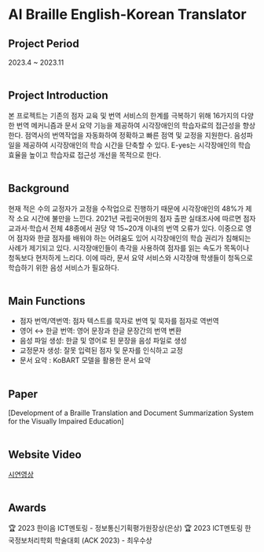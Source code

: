 # AI Braille English-Korean Translator

## Project Period
2023.4 ~ 2023.11
<br><br>

## Project Introduction
본 프로젝트는 기존의 점자 교육 및 번역 서비스의 한계를 극복하기 위해 16가지의 다양한 번역 메커니즘과 문서 요약 기능을 제공하여 시각장애인의 학습자료의 접근성을 향상한다. 점역사의 번역작업을 자동화하여 정확하고 빠른 점역 및 교정을 지원한다. 음성파일을 제공하여 시각장애인의 학습 시간을 단축할 수 있다. E-yes는 시각장애인의 학습 효율을 높이고 학습자료 접근성 개선을 목적으로 한다.
<br><br>

## Background
현재 적은 수의 교정자가 교정을 수작업으로 진행하기 때문에 시각장애인의 48%가 제작 소요 시간에 불만을 느낀다. 2021년 국립국어원의 점자 출판 실태조사에 따르면 점자 교과서·학습서 전체 48종에서 권당 약 15~20개 이내의 번역 오류가 있다. 이중으로 영어 점자와 한글 점자를 배워야 하는 어려움도 있어 시각장애인의 학습 권리가 침해되는 사례가 제기되고 있다. 시각장애인들이 촉각을 사용하여 점자를 읽는 속도가 목독이나 청독보다 현저하게 느리다. 이에 따라, 문서 요약 서비스와 시각장애 학생들이 청독으로 학습하기 위한 음성 서비스가 필요하다.
<br><br>

## Main Functions
- 점자 번역/역번역: 점자 텍스트를 묵자로 번역 및 묵자를 점자로 역번역
- 영어 ↔ 한글 번역: 영어 문장과 한글 문장간의 번역 변환
- 음성 파일 생성: 한글 및 영어로 된 문장을 음성 파일로 생성
- 교정문자 생성: 잘못 입력된 점자 및 문자를 인식하고 교정
- 문서 요약 : KoBART 모델을 활용한 문서 요약
<br><br>

## Paper
[Development of a Braille Translation and Document Summarization System for the Visually Impaired Education]
<br><br>

## Website Video
[시연영상](https://www.youtube.com/watch?v=nr0ZrB_GpGo)
<br><br>

## Awards
🏆 2023 한이음 ICT멘토링 - 정보통신기획평가원장상(은상)
🏆 2023 ICT멘토링 한국정보처리학회 학술대회 (ACK 2023) - 최우수상
